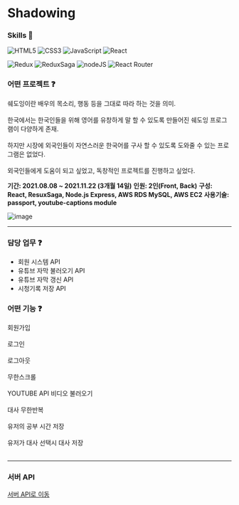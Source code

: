 # Shadowing


### Skills 📝

<img alt="HTML5" src ="https://img.shields.io/badge/HTML5-E34F26.svg?&style=for-the-badge&logo=HTML5&logoColor=white"/> <img alt="CSS3" src ="https://img.shields.io/badge/CSS3-1572B6.svg?&style=for-the-badge&logo=CSS3&logoColor=white"/> <img alt="JavaScript" src ="https://img.shields.io/badge/JavaScript-F7DF1E.svg?&style=for-the-badge&logo=JavaScript&logoColor=black"/> <img alt="React" src ="https://img.shields.io/badge/React-61DAFB.svg?&style=for-the-badge&logo=React&logoColor=black"/>

<img alt="Redux" src ="https://img.shields.io/badge/Redux-DD3A0A.svg?&style=for-the-badge&logo=Redux&logoColor=black"/> <img alt="ReduxSaga" src ="https://img.shields.io/badge/ReduxSaga-2C8EBB.svg?&style=for-the-badge&logo=ReduxSaga&logoColor=white"/> <img alt="nodeJS" src ="https://img.shields.io/badge/nodejs-FF6C37.svg?&style=for-the-badge&logo=nodeJS&logoColor=white"/> <img alt="React Router" src ="https://img.shields.io/badge/React Router-FF6C37.svg?&style=for-the-badge&logo=React Router&logoColor=white"/>


### 어떤 프로젝트 ❓

쉐도잉이란 
배우의 목소리, 행동 등을 그대로 따라 하는 것을 의미. <br><br>
한국에서는 한국인들을 위해 영어를 유창하게 말 할 수 있도록 만들어진 쉐도잉 프로그램이 다양하게 존재.<br><br>
하지만 시장에 외국인들이 자연스러운 한국어를 구사 할 수 있도록 도와줄 수 있는 프로그램은 없었다.<br><br>
외국인들에게 도움이 되고 싶었고, 독창적인 프로젝트를 진행하고 싶었다.

<b>기간: 2021.08.08 ~ 2021.11.22 (3개월 14일)</b> 
<b>인원: 2인(Front, Back)</b>
<b>구성: React, ResuxSaga, Node.js Express, AWS RDS MySQL, AWS EC2</b>
<b>사용기술: passport, youtube-captions module</b>

![image](https://user-images.githubusercontent.com/79042667/140606903-72894653-8588-433b-a5ce-88a8d86ae257.png)
*****

### 담당 업무 ❓
* 회원 시스템 API
* 유튜브 자막 불러오기 API
* 유튜브 자막 갱신 API
* 시청기록 저장 API

### 어떤 기능 ❓

회원가입 <br><br>
로그인<br><br>
로그아웃<br><br>
무한스크롤<br><br>
YOUTUBE API 비디오 불러오기<br><br>
대사 무한반복<br><br>
유저의 공부 시간 저장<br><br>
유저가 대사 선택시 대사 저장<br><br>

*****

### 서버 API
[서버 API로 이동](https://github.com/PowerLichen/shadowing/tree/master/back)